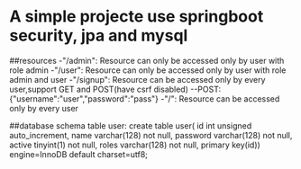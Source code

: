 # A simple projecte use springboot security, jpa and mysql
##resources
-"/admin": Resource can only be accessed only by user with role admin
-"/user": Resource can only be accessed only by user with role admin and user
-"/signup": Resource can be accessed only by every user,support GET and POST(have csrf disabled)
--POST:{"username":"user","password":"pass"}
-"/": Resource can be accessed only by every user


##database schema
table user:
create table user(
    id int unsigned auto_increment,
    name varchar(128) not null,
    password varchar(128) not null,
    active tinyint(1) not null,
    roles varchar(128) not null,
    primary key(id))
    engine=InnoDB default charset=utf8;
